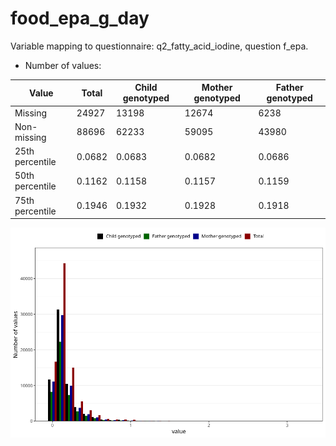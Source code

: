# food_epa_g_day
Variable mapping to questionnaire: q2_fatty_acid_iodine, question f_epa.
- Number of values:

| Value | Total | Child genotyped | Mother genotyped | Father genotyped |
| ----- | ----- | --------------- | ---------------- | ---------------- |
| Missing | 24927 | 13198 | 12674 | 6238 |
| Non-missing | 88696 | 62233 | 59095 | 43980 |
| 25th percentile | 0.0682 | 0.0683 | 0.0682 | 0.0686 |
| 50th percentile | 0.1162 | 0.1158 | 0.1157 | 0.1159 |
| 75th percentile | 0.1946 | 0.1932 | 0.1928 | 0.1918 |



![](food_epa_g_day_n.png)



